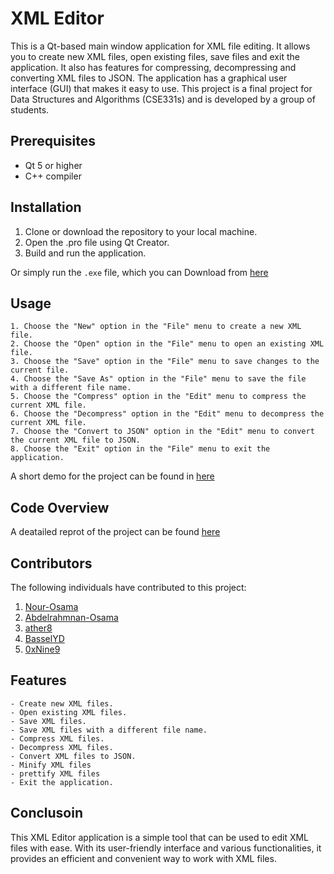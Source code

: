 # XML Editor

This is a Qt-based main window application for XML file editing. It allows you to create new XML files, open existing files, save files and exit the application. It also has features for compressing, decompressing and converting XML files to JSON. The application has a graphical user interface (GUI) that makes it easy to use. This project is a final project for Data Structures and Algorithms (CSE331s) and is developed by a group of students.

## Prerequisites

  - Qt 5 or higher
  - C++ compiler
  
  
## Installation
  1. Clone or download the repository to your local machine.
  2. Open the .pro file using Qt Creator.
  3. Build and run the application.
  
  Or simply run the `.exe` file, which you can Download from [here](https://drive.google.com/drive/folder/1bTCNUiJa6xAfqMQF5LiEZuhSYPcjPOXm?usp=share_link)


## Usage

    1. Choose the "New" option in the "File" menu to create a new XML file.
    2. Choose the "Open" option in the "File" menu to open an existing XML file.
    3. Choose the "Save" option in the "File" menu to save changes to the current file.
    4. Choose the "Save As" option in the "File" menu to save the file with a different file name.
    5. Choose the "Compress" option in the "Edit" menu to compress the current XML file.
    6. Choose the "Decompress" option in the "Edit" menu to decompress the current XML file.
    7. Choose the "Convert to JSON" option in the "Edit" menu to convert the current XML file to JSON.
    8. Choose the "Exit" option in the "File" menu to exit the application.
A short demo for the project can be found in [here](https://drive.google.com/drive/folders/1bTCNUiJa6xAfqMQF5LiEZuhSYPcjPOXm?usp=share_link)

## Code Overview
A deatailed reprot of the project can be found [here](https://drive.google.com/drive/folders/1bTCNUiJa6xAfqMQF5LiEZuhSYPcjPOXm?usp=share_link)

## Contributors

The following individuals have contributed to this project:

1. [Nour-Osama](https://github.com/Nour-Osama)
2. [Abdelrahmnan-Osama](https://github.com/Abdelrahmnan-Osama)
3. [ather8](https://github.com/ather8)
4. [BasselYD](https://github.com/BasselYD)
5. [0xNine9](https://github.com/0xNine9)


## Features
    - Create new XML files.
    - Open existing XML files.
    - Save XML files.
    - Save XML files with a different file name.
    - Compress XML files.
    - Decompress XML files.
    - Convert XML files to JSON.
    - Minify XML files
    - prettify XML files
    - Exit the application.


## Conclusoin
This XML Editor application is a simple tool that can be used to edit XML files with ease. With its user-friendly interface and various functionalities, it provides an efficient and convenient way to work with XML files.
